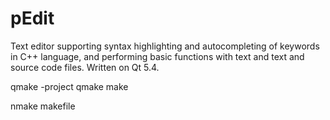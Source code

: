 # pEdit

Text editor supporting syntax highlighting and autocompleting of keywords in C++ language, and performing basic functions 
with text and text and source code files. Written on Qt 5.4.

qmake -project
qmake
make


nmake makefile
